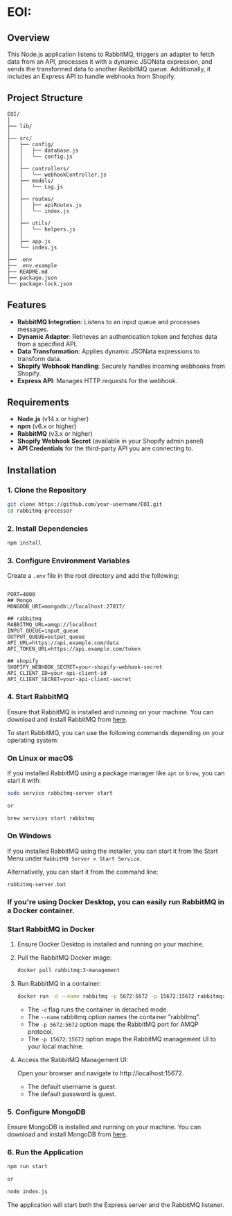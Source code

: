 # EOI:

## Overview

This Node.js application listens to RabbitMQ, triggers an adapter to fetch data from an API, processes it with a dynamic JSONata expression, and sends the transformed data to another RabbitMQ queue. Additionally, it includes an Express API to handle webhooks from Shopify.
## Project Structure

```plaintext
EOI/
│
├── lib/
│
├── src/
│   ├── config/
│   │   ├── database.js
│   │   └── config.js
│   │
│   ├── controllers/
│   │   └── webhookController.js
│   ├── models/
│   │   └── Log.js
│   │
│   ├── routes/
│   │   ├── apiRoutes.js
│   │   └── index.js
│   │
│   ├── utils/
│   │   └── helpers.js
│   │
│   ├── app.js
│   └── index.js
│
├── .env
├── .env.example
├── README.md
├── package.json
└── package-lock.json
```
## Features

- **RabbitMQ Integration**: Listens to an input queue and processes messages.
- **Dynamic Adapter**: Retrieves an authentication token and fetches data from a specified API.
- **Data Transformation**: Applies dynamic JSONata expressions to transform data.
- **Shopify Webhook Handling**: Securely handles incoming webhooks from Shopify.
- **Express API**: Manages HTTP requests for the webhook.

## Requirements

- **Node.js** (v14.x or higher)
- **npm** (v6.x or higher)
- **RabbitMQ** (v3.x or higher)
- **Shopify Webhook Secret** (available in your Shopify admin panel)
- **API Credentials** for the third-party API you are connecting to.

## Installation

### 1. Clone the Repository

```bash
git clone https://github.com/your-username/EOI.git
cd rabbitmq-processor
```
### 2. Install Dependencies

```bash
npm install
```

### 3. Configure Environment Variables

Create a `.env` file in the root directory and add the following:
```

PORT=4000
## Mongo
MONGODB_URI=mongodb://localhost:27017/

## rabbitmq
RABBITMQ_URL=amqp://localhost
INPUT_QUEUE=input_queue
OUTPUT_QUEUE=output_queue
API_URL=https://api.example.com/data
API_TOKEN_URL=https://api.example.com/token

## shopify
SHOPIFY_WEBHOOK_SECRET=your-shopify-webhook-secret
API_CLIENT_ID=your-api-client-id
API_CLIENT_SECRET=your-api-client-secret

```

### 4. Start RabbitMQ

Ensure that RabbitMQ is installed and running on your machine. You can download and install RabbitMQ from [here](https://www.rabbitmq.com/download.html).

To start RabbitMQ, you can use the following commands depending on your operating system:

### On Linux or macOS

If you installed RabbitMQ using a package manager like `apt` or `brew`, you can start it with:

```bash
sudo service rabbitmq-server start

or

brew services start rabbitmq

```
### On Windows
If you installed RabbitMQ using the installer, you can start it from the Start Menu under `RabbitMQ Server > Start Service`.

Alternatively, you can start it from the command line:

```
rabbitmq-server.bat

```

### If you're using Docker Desktop, you can easily run RabbitMQ in a Docker container.

### Start RabbitMQ in Docker

1. Ensure Docker Desktop is installed and running on your machine.

2. Pull the RabbitMQ Docker image:

   ```bash
   docker pull rabbitmq:3-management
   ```
3. Run RabbitMQ in a container:   
    ```bash      
    docker run -d --name rabbitmq -p 5672:5672 -p 15672:15672 rabbitmq:3-management 
    ```
   - The `-d` flag runs the container in detached mode.
   - The `--name` rabbitmq option names the container "rabbitmq".
   - The `-p 5672:5672` option maps the RabbitMQ port for AMQP protocol.
   - The `-p 15672:15672` option maps the RabbitMQ management UI to your local machine.


4. Access the RabbitMQ Management UI:

    Open your browser and navigate to http://localhost:15672.

    -  The default username is guest.
    -  The default password is guest.

### 5. Configure MongoDB
Ensure MongoDB is installed and running on your machine. You can download and install MongoDB from [here](https://www.mongodb.com/try/download/community).


### 6. Run the Application
```bash
npm run start 

or 

node index.js
```
The application will start both the Express server and the RabbitMQ listener.